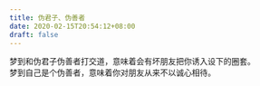 ```yaml
---
title: 伪君子、伪善者
date: 2020-02-15T20:54:12+08:00
draft: false
---
```


梦到和伪君子伪善者打交道，意味着会有坏朋友把你诱入设下的圈套。<br>
梦到自己是个伪善者，意味着你对朋友从来不以诚心相待。<br>
